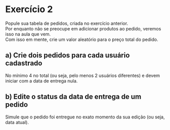 # Exercício 2
Popule sua tabela de pedidos, criada no exercício anterior.<br>
Por enquanto não se preocupe em adicionar produtos ao pedido, veremos isso na aula que vem.<br>
Com isso em mente, crie um valor aleatório para o preço total do pedido.

## a) Crie dois pedidos para cada usuário cadastrado
No mínimo 4 no total (ou seja, pelo menos 2 usuários diferentes) e devem iniciar com a data de entrega nula.

## b) Edite o status da data de entrega de um pedido
Simule que o pedido foi entregue no exato momento da sua edição (ou seja, data atual).
